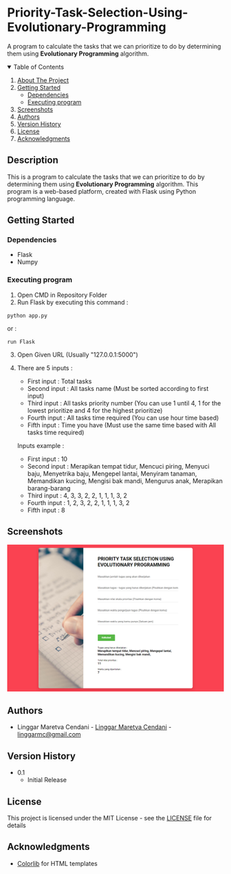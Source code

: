 # Priority-Task-Selection-Using-Evolutionary-Programming

A program to calculate the tasks that we can prioritize to do by determining them using <b>Evolutionary Programming</b> algorithm.

<!-- TABLE OF CONTENTS -->
<details open="open">
  <summary>Table of Contents</summary>
  <ol>
    <li><a href="#description">About The Project</a><li>
      <a href="#getting-started">Getting Started</a>
      <ul>
        <li><a href="#dependencies">Dependencies</a></li>
        <li><a href="#executing-program">Executing program</a></li>
      </ul>
    </li>
    <li><a href="#screenshots">Screenshots</a></li>
    <li><a href="#authors">Authors</a></li>
    <li><a href="#version-history">Version History</a></li>
    <li><a href="#license">License</a></li>
    <li><a href="#acknowledgments">Acknowledgments</a></li>
  </ol>
</details>

## Description

This is a program to calculate the tasks that we can prioritize to do by determining them using <b>Evolutionary Programming</b> algorithm. This program is a web-based platform, created with Flask using Python programming language.

## Getting Started

### Dependencies

* Flask
* Numpy

### Executing program

1. Open CMD in Repository Folder
2. Run Flask by executing this command :
```
python app.py
```
or :
```
run Flask
```
3. Open Given URL (Usually "127.0.0.1:5000")
4. There are 5 inputs :

    - First input : Total tasks
    - Second input : All tasks name (Must be sorted according to first input)
    - Third input : All tasks priority number (You can use 1 until 4, 1 for the lowest prioritize and 4 for the highest prioritize)
    - Fourth input : All tasks time required (You can use hour time based)
    - Fifth input : Time you have (Must use the same time based with All tasks time required)

    Inputs example :
    - First input : 10
    - Second input : Merapikan tempat tidur, Mencuci piring, Menyuci baju, Menyetrika baju,  Mengepel lantai, Menyiram tanaman, Memandikan kucing, Mengisi bak mandi, Mengurus anak, Merapikan barang-barang
    - Third input : 4, 3, 3, 2, 2, 1, 1, 1, 3, 2
    - Fourth input : 1, 2, 3, 2, 2, 1, 1, 1, 3, 2
    - Fifth input : 8

## Screenshots

<img src="images/screenshot.png">

## Authors

* Linggar Maretva Cendani - [Linggar Maretva Cendani](https://linggar.me) - [linggarmc@gmail.com](mailto:linggarmc@gmail.com)

## Version History

* 0.1
    * Initial Release

## License

This project is licensed under the MIT License - see the [LICENSE](LICENSE) file for details

## Acknowledgments

* [Colorlib](https://colorlib.com/) for HTML templates
